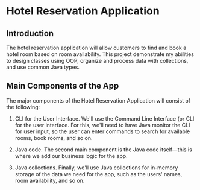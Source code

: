 # Hotel Reservation Application

## Introduction

The hotel reservation application will allow customers to find and 
book a hotel room based on room availability. This project 
demonstrate my abilities to design classes using OOP, 
organize and process data with collections, and use common Java types.

## Main Components of the App

The major components of the Hotel Reservation Application will consist of the following:
 
 1. CLI for the User Interface. We'll use the Command Line Interface (or CLI for the user interface. For this, we'll need to have Java monitor the CLI for user input, so the user can enter commands to search for available rooms, book rooms, and so on.
 
 2. Java code. The second main component is the Java code itself—this is where we add our business logic for the app.
 
 3. Java collections. Finally, we'll use Java collections for in-memory storage of the data we need for the app, such as the users' names, room availability, and so on.